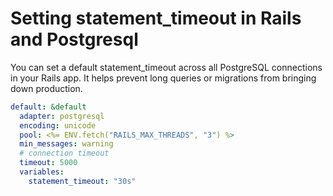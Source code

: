 # Setting statement_timeout in Rails and Postgresql

You can set a default statement_timeout across all PostgreSQL connections in your Rails app. It helps prevent long queries or migrations from bringing down production.


```yml
default: &default
  adapter: postgresql
  encoding: unicode
  pool: <%= ENV.fetch("RAILS_MAX_THREADS", "3") %>
  min_messages: warning
  # connection timeout
  timeout: 5000
  variables:
    statement_timeout: "30s"
```

